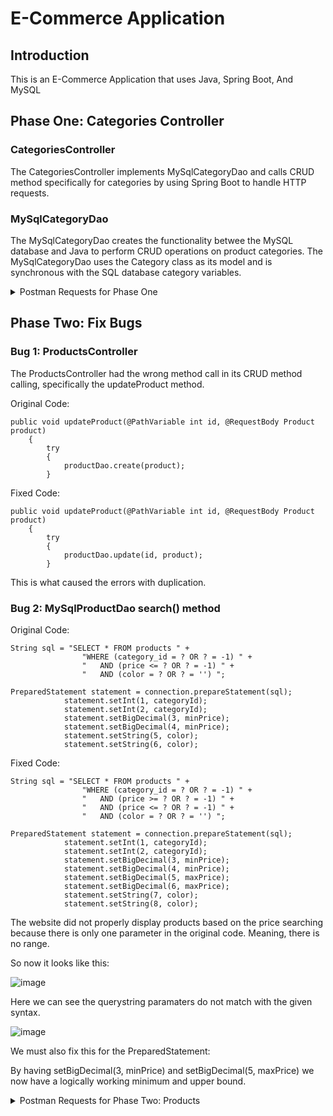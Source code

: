 # E-Commerce Application

## Introduction

This is an E-Commerce Application that uses Java, Spring Boot, And MySQL

## Phase One: Categories Controller

### CategoriesController

The CategoriesController implements MySqlCategoryDao and calls CRUD method specifically for categories by using Spring Boot to handle HTTP requests.

### MySqlCategoryDao

The MySqlCategoryDao creates the functionality betwee the MySQL database  and Java to perform CRUD operations on product categories.
The MySqlCategoryDao uses the Category class as its model and is synchronous with the SQL database category variables.

<details>
<summary>Postman Requests for Phase One</summary>
<br>

POST: Login - as User
![POST - Login - New User](https://github.com/ceyhuncafer1/CapstoneThree_ECommerce/assets/70558570/734102dd-c3ed-4b9e-b1f9-5b9221817db1)

POST: Login - as Admin
![POST - Login - as admin](https://github.com/ceyhuncafer1/CapstoneThree_ECommerce/assets/70558570/feb3966c-a399-4bcb-966f-92e09908e77e)

GET: Get specific category

![GET - Get specific category](https://github.com/ceyhuncafer1/CapstoneThree_ECommerce/assets/70558570/3fd11e09-7f31-467f-acd2-acd72cf83c34)

POST: Add Category (not as admin)

![POST - Add category as not admin](https://github.com/ceyhuncafer1/CapstoneThree_ECommerce/assets/70558570/7fe28926-c6f0-4916-8c0c-64e3913dea15)

GET: Get all categories

![GET - Get All categories](https://github.com/ceyhuncafer1/CapstoneThree_ECommerce/assets/70558570/4ebafbfc-831d-4aeb-b291-a7ffaed50828)

POST: Add category as admin

![POST - Add Category as admin](https://github.com/ceyhuncafer1/CapstoneThree_ECommerce/assets/70558570/f096cee4-cc4a-465f-a760-1cf8047039a1)

GET: Get categories after adding a category

![GET - Get Categories after adding a category](https://github.com/ceyhuncafer1/CapstoneThree_ECommerce/assets/70558570/20e6127e-cf2c-4586-93df-c2b85103a831)

DELETE: Delete new category

![DELETE - Delete Category](https://github.com/ceyhuncafer1/CapstoneThree_ECommerce/assets/70558570/b5d0a800-e70f-4723-a3a2-e5ad5ae18a7c)

GET: New category ID shouldn't exist anymore

![Get the Category by ID after deleting category](https://github.com/ceyhuncafer1/CapstoneThree_ECommerce/assets/70558570/9f33f322-5496-4eef-a72c-022cdf692f9c)

</details>

## Phase Two: Fix Bugs

### Bug 1: ProductsController

The ProductsController had the wrong method call in its CRUD method calling, specifically the updateProduct method.

Original Code:

```
public void updateProduct(@PathVariable int id, @RequestBody Product product)
    {
        try
        {
            productDao.create(product);
        }
```

Fixed Code:

```
public void updateProduct(@PathVariable int id, @RequestBody Product product)
    {
        try
        {
            productDao.update(id, product);
        }
```

This is what caused the errors with duplication.

### Bug 2: MySqlProductDao search() method

Original Code:

```
String sql = "SELECT * FROM products " +
                "WHERE (category_id = ? OR ? = -1) " +
                "   AND (price <= ? OR ? = -1) " +
                "   AND (color = ? OR ? = '') ";

PreparedStatement statement = connection.prepareStatement(sql);
            statement.setInt(1, categoryId);
            statement.setInt(2, categoryId);
            statement.setBigDecimal(3, minPrice);
            statement.setBigDecimal(4, minPrice);
            statement.setString(5, color);
            statement.setString(6, color);
```

Fixed Code:

```
String sql = "SELECT * FROM products " +
                "WHERE (category_id = ? OR ? = -1) " +
                "   AND (price >= ? OR ? = -1) " +
                "   AND (price <= ? OR ? = -1) " +
                "   AND (color = ? OR ? = '') ";

PreparedStatement statement = connection.prepareStatement(sql);
            statement.setInt(1, categoryId);
            statement.setInt(2, categoryId);
            statement.setBigDecimal(3, minPrice);
            statement.setBigDecimal(4, minPrice);
            statement.setBigDecimal(5, maxPrice);
            statement.setBigDecimal(6, maxPrice);
            statement.setString(7, color);
            statement.setString(8, color);
```

The website did not properly display products based on the price searching because there is only one parameter in the original code. 
Meaning, there is no range. 

So now it looks like this:

![image](https://github.com/user-attachments/assets/293b25b2-5149-4fd1-b97e-f68e4285ef46)

Here we can see the querystring paramaters do not match with the given syntax.

![image](https://github.com/ceyhuncafer1/CapstoneThree_ECommerce/assets/70558570/b8ff9ac0-6884-4622-9f7f-defca1c29799)

We must also fix this for the PreparedStatement:

By having setBigDecimal(3, minPrice) and setBigDecimal(5, maxPrice) we now have a logically working minimum and upper bound.

<details>
<summary>Postman Requests for Phase Two: Products</summary>
<br>

GET: Search Products

![Search Products with price filter](https://github.com/ceyhuncafer1/CapstoneThree_ECommerce/assets/70558570/c83cb84d-52c8-44f0-9e1e-ff67861f17f2)

GET: Specific Product

![Get specific product](https://github.com/ceyhuncafer1/CapstoneThree_ECommerce/assets/70558570/04839728-ab16-4d7f-b43c-c2aded25d520)

POST: Add Product (Postman)

![Add product (Postman)](https://github.com/ceyhuncafer1/CapstoneThree_ECommerce/assets/70558570/ac2ff141-b31f-4cd0-9a19-63e29028d1ae)

POST: Add Product (Website)

![Add product (Website)](https://github.com/ceyhuncafer1/CapstoneThree_ECommerce/assets/70558570/6e8ed807-77f5-4600-acb4-09caf2ce7d83)

PUT: Update Product (Postman)

![PUT - Update product (Postman)](https://github.com/ceyhuncafer1/CapstoneThree_ECommerce/assets/70558570/1ae1f6d9-fc5b-4a06-adfd-e58c7bb83fe9)


PUT: Update Product (Website)

![Update Product (Website)](https://github.com/ceyhuncafer1/CapstoneThree_ECommerce/assets/70558570/dd3d0908-a3ec-49c9-bb90-4dc9cceb7be6)

DELETE: New product

![Delete - new product](https://github.com/ceyhuncafer1/CapstoneThree_ECommerce/assets/70558570/ea19acb9-a388-4a5c-9409-a99fc2fe5024)

GET: Get all products afted Delete new product

![Get all products after delete](https://github.com/ceyhuncafer1/CapstoneThree_ECommerce/assets/70558570/3236eee3-f724-4ab7-84a1-c59d33fdc347)


</details>

